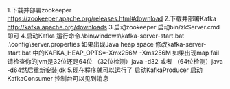 1.下载并部署zookeeper
https://zookeeper.apache.org/releases.html#download
2.下载并部署Kafka
http://kafka.apache.org/downloads
3.启动zookeeper
 启动bin/zkServer.cmd 即可
4.启动Kafka
 运行命令.\bin\windows\kafka-server-start.bat .\config\server.properties
 如果出现Java heap space 修改kafka-server-start.bat 中的KAFKA_HEAP_OPTS=-Xmx256M -Xms256M
 如果出现map fail请检查你的jvm是32位还是64位  （32位检测）java -d32 或者 （64位检测）java -d64然后重新安装jdk
5.现在程序就可以运行了
启动KafkaProducer
启动KafkaConsumer
控制台可以见到消息

